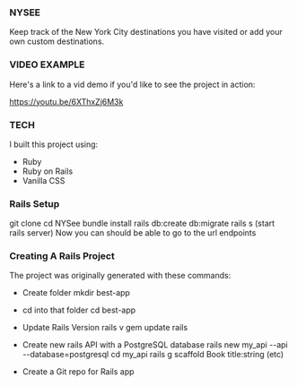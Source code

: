 ### NYSEE
Keep track of the New York City destinations you have visited or add your own custom destinations. 

### VIDEO EXAMPLE
Here's a link to a vid demo if you'd like to see the project in action:

https://youtu.be/6XThxZj6M3k

### TECH
I built this project using:

- Ruby
- Ruby on Rails
- Vanilla CSS


### Rails Setup
git clone 
cd NYSee
bundle install 
rails db:create db:migrate 
rails s (start rails server) 
Now you can should be able to go to the url endpoints

### Creating A Rails Project
The project was originally generated with these commands:

- Create folder 
mkdir best-app

- cd into that folder 
cd best-app

- Update Rails Version rails 
v gem update rails

- Create new rails API with a PostgreSQL 
database rails new my_api --api --database=postgresql 
cd my_api 
rails g scaffold Book title:string (etc)

- Create a Git repo for Rails app
